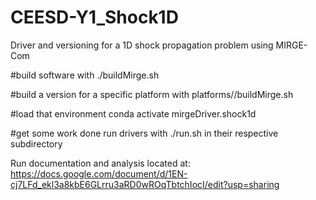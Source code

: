 # CEESD-Y1_Shock1D

Driver and versioning for a 1D shock propagation problem using MIRGE-Com

#build software with 
./buildMirge.sh

#build a version for a specific platform with 
platforms/<platform>/buildMirge.sh

#load that environment
conda activate mirgeDriver.shock1d

#get some work done
run drivers with ./run.sh in their respective subdirectory

Run documentation and analysis located at:
https://docs.google.com/document/d/1EN-cj7LFd_ekl3a8kbE6GLrru3aRD0wROqTbtchIocI/edit?usp=sharing
